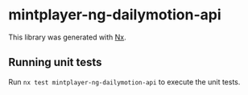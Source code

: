 # mintplayer-ng-dailymotion-api

This library was generated with [Nx](https://nx.dev).

## Running unit tests

Run `nx test mintplayer-ng-dailymotion-api` to execute the unit tests.
